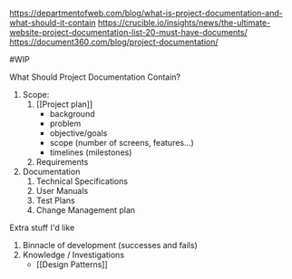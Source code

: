 https://departmentofweb.com/blog/what-is-project-documentation-and-what-should-it-contain
https://crucible.io/insights/news/the-ultimate-website-project-documentation-list-20-must-have-documents/
https://document360.com/blog/project-documentation/

#WIP

What Should Project Documentation Contain?
1. Scope: 
	1. [[Project plan]]
		- background
		- problem
		- objective/goals
		- scope (number of screens, features...)
		- timelines (milestones)
	2. Requirements
2. Documentation
	1. Technical Specifications
	2. User Manuals
	3. Test Plans
	4. Change Management plan

Extra stuff I'd like
1. Binnacle of development (successes and fails)
2. Knowledge / Investigations
   - [[Design Patterns]]

